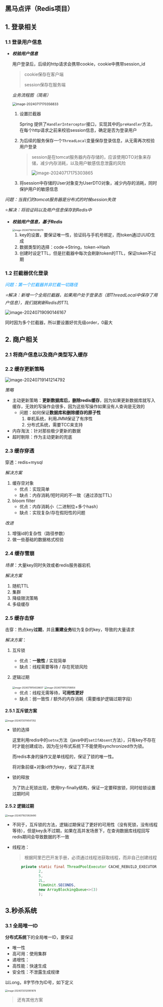## 黑马点评（Redis项目）

## 1. 登录相关

### 1.1 登录用户信息

* ***校验用户信息***

  用户登录后，后续的http请求会携带cookie，cookie中携带session_id

  > cookie保存在客户端
  >
  > session保存在服务端

  *业务流程图（简易）*

  <img src="https://txcould-image-1318385221.cos.ap-nanjing.myqcloud.com/image/image-20240717170356833.png" alt="image-20240717170356833" style="zoom:75%;" />

    1. 设置拦截器

       Spring 提供了`HandlerInterceptor`接口，实现其中的`preHandler`方法，在每个http请求之前来校验session信息，确定是否为登录用户

    2. 为后续的服务保存一个`ThreadLocal`变量保存登录信息，从无需再次校验用户登录

       > session是在tomcat服务器内存存储的，应该使用DTO对象来存储，减少内存消耗，以及用户敏感信息泄露的风险
       >
       > ![image-20240717175303865](https://txcould-image-1318385221.cos.ap-nanjing.myqcloud.com/image/image-20240717175303865.png)

    3. 将session中存储的User对象变为UserDTO对象，减少内存的消耗，同时保护用户的敏感信息



*问题：当我们的tomcat服务器是分布式的时候session失效*

:star:*解决：将验证码以及用户信息保存到Redis中*

* ***校验用户信息，基于Redis***

  <img src="https://txcould-image-1318385221.cos.ap-nanjing.myqcloud.com/image/image-20240719014036079.png" alt="image-20240719014036079" style="zoom:50%;" />

    1. key的设置，要保证唯一性，验证码与手机号绑定，而token通过UUID生成
    2. 数据类型的选择：code->String，token->Hash
    3. 创建时设定TTL，但是拦截器中每次会刷新token的TTL，保证token不过期

### 1.2 拦截器优化登录

<font color=#0099ff>*问题：第一个拦截器并非拦截一切路径*</font>

*:star:解决：新增一个全局拦截器，如果用户处于登录态（即ThreadLocal中保存了用户信息），我们就刷新Redis的TTL*

![image-20240719090146167](https://txcould-image-1318385221.cos.ap-nanjing.myqcloud.com/image/image-20240719090146167.png)

同时因为多个拦截器，所以要设置好优先级order，0最大

## 2. 商户相关

### 2.1 将商户信息以及商户类型写入缓存



### 2.2 缓存更新策略

![image-20240719141214792](https://txcould-image-1318385221.cos.ap-nanjing.myqcloud.com/image/image-20240719141214792.png)

*策略*

* 主动更新策略：**更新数据库后，删除redis缓存**，因为如果更新数据库就写入缓存，无效的写操作会很多，因为这些写操作如果没有人查询是无效的
  * 问题：如何保证**数据库和删除缓存的原子性**
    1. 单机系统，利用JMM保证了有序性
    2. 分布式系统，需要TCC来支持
* 内存淘汰：针对那些极少更新的数据
* 超时剔除：作为主动更新的兜底

### 2.3 缓存穿透

穿透：redis+mysql

*解决方案*

1. 缓存空对象
   * 优点：实现简单
   * 缺点：内存消耗/短时间的不一致（通过添加TTL）
2. bloom filter
   * 优点：内存消耗小（二进制位+多个hash）
   * 缺点：实现复杂/存在假阳性的问题

*改进*

1. 增强id的复杂性（路径参数）
2. 做一些基础的数据格式校验

### 2.4 缓存雪崩

*场景*：大量key同时失效或者redis服务器宕机

*解决方案*

1. 随机TTL
2. 集群
3. 降级限流策略
4. 多级缓存

### 2.5 缓存击穿

击穿：热点key**过期**，并且**重建业务**较为复杂的key，导致的大量请求

*解决方案*：

1. 互斥锁

   * 优点：**一致性** / 实现简单
   * 缺点：线程需要等待 / 存在死锁风险

2. 逻辑过期

   <img src="https://txcould-image-1318385221.cos.ap-nanjing.myqcloud.com/image/image-20240719154026637.png" alt="image-20240719154026637" style="zoom:50%;" />

   <img src="https://txcould-image-1318385221.cos.ap-nanjing.myqcloud.com/image/image-20240719153708854.png" alt="image-20240719153708854" style="zoom:50%;" />

   * 优点：线程无需等待，**可用性更好**
   * 缺点：弱一致性 / 额外的内存消耗（需要维护逻辑过期字段）

#### 2.5.1 互斥锁方案

<img src="https://txcould-image-1318385221.cos.ap-nanjing.myqcloud.com/image/image-20240720114547352.png" alt="image-20240720114547352" style="zoom:50%;" />

* 锁的选择

  这里利用redis中的`setnx`方法（java中的`setIfAbsent`方法），只有key不存在时才能创建成功，因为在分布式系统下不能使用synchronized作为锁。

  而redis本身的操作又是单线程的，保证了锁的唯一性。

  将对象前缀+对象id作为key，保证了高并发

* 锁的释放

  为了防止死锁出现，使用try-finally结构，保证一定要释放锁，同时给锁设置过期时间

#### 2.5.2 逻辑过期

<img src="https://txcould-image-1318385221.cos.ap-nanjing.myqcloud.com/image/image-20240719213928490.png" alt="image-20240719213928490" style="zoom: 50%;" />

* 不同于，互斥锁的方法，逻辑过期保证了更好的可用性（没有死锁，没有线程等待），但是key永不过期，如果在高并发场景下，在查询数据库线程回写redis期间会导致数据的不一致

* 线程池：

  >  根据阿里巴巴开发手册，必须通过线程池获取线程，而非自己创建线程

  ```java
      private static final ThreadPoolExecutor CACHE_REBUILD_EXECUTOR = new ThreadPoolExecutor(
              2,
              5,
              2L,
              TimeUnit.SECONDS,
              new ArrayBlockingQueue<>(3)
              );
  ```

## 3.秒杀系统

### 3.1 全局唯一ID

**分布式系统**下的全局唯一ID，要保证

* 唯一性
* 高可用：使用集群
* 递增性：
* 高性能：快速生成
* 安全性：不泄露生成规律

以Long，8字节作为ID号，如下定义

<img src="https://txcould-image-1318385221.cos.ap-nanjing.myqcloud.com/image/image-20240720120951878.png" alt="image-20240720120951878" style="zoom:50%;" />

> 还有其他方案